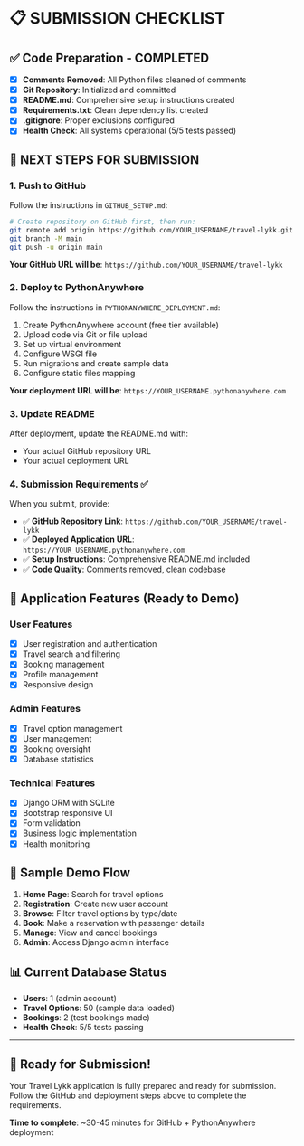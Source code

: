 # 📋 SUBMISSION CHECKLIST

## ✅ Code Preparation - COMPLETED

- [x] **Comments Removed**: All Python files cleaned of comments
- [x] **Git Repository**: Initialized and committed
- [x] **README.md**: Comprehensive setup instructions created
- [x] **Requirements.txt**: Clean dependency list created
- [x] **.gitignore**: Proper exclusions configured
- [x] **Health Check**: All systems operational (5/5 tests passed)

## 🚀 NEXT STEPS FOR SUBMISSION

### 1. Push to GitHub
Follow the instructions in `GITHUB_SETUP.md`:

```bash
# Create repository on GitHub first, then run:
git remote add origin https://github.com/YOUR_USERNAME/travel-lykk.git
git branch -M main
git push -u origin main
```

**Your GitHub URL will be**: `https://github.com/YOUR_USERNAME/travel-lykk`

### 2. Deploy to PythonAnywhere
Follow the instructions in `PYTHONANYWHERE_DEPLOYMENT.md`:

1. Create PythonAnywhere account (free tier available)
2. Upload code via Git or file upload
3. Set up virtual environment
4. Configure WSGI file
5. Run migrations and create sample data
6. Configure static files mapping

**Your deployment URL will be**: `https://YOUR_USERNAME.pythonanywhere.com`

### 3. Update README
After deployment, update the README.md with:
- Your actual GitHub repository URL
- Your actual deployment URL

### 4. Submission Requirements ✅

When you submit, provide:
- ✅ **GitHub Repository Link**: `https://github.com/YOUR_USERNAME/travel-lykk`
- ✅ **Deployed Application URL**: `https://YOUR_USERNAME.pythonanywhere.com`
- ✅ **Setup Instructions**: Comprehensive README.md included
- ✅ **Code Quality**: Comments removed, clean codebase

## 📱 Application Features (Ready to Demo)

### User Features
- [x] User registration and authentication
- [x] Travel search and filtering
- [x] Booking management
- [x] Profile management
- [x] Responsive design

### Admin Features
- [x] Travel option management
- [x] User management
- [x] Booking oversight
- [x] Database statistics

### Technical Features
- [x] Django ORM with SQLite
- [x] Bootstrap responsive UI
- [x] Form validation
- [x] Business logic implementation
- [x] Health monitoring

## 🎯 Sample Demo Flow

1. **Home Page**: Search for travel options
2. **Registration**: Create new user account
3. **Browse**: Filter travel options by type/date
4. **Book**: Make a reservation with passenger details
5. **Manage**: View and cancel bookings
6. **Admin**: Access Django admin interface

## 📊 Current Database Status

- **Users**: 1 (admin account)
- **Travel Options**: 50 (sample data loaded)
- **Bookings**: 2 (test bookings made)
- **Health Check**: 5/5 tests passing

---

## 🚀 Ready for Submission!

Your Travel Lykk application is fully prepared and ready for submission. Follow the GitHub and deployment steps above to complete the requirements.

**Time to complete**: ~30-45 minutes for GitHub + PythonAnywhere deployment
